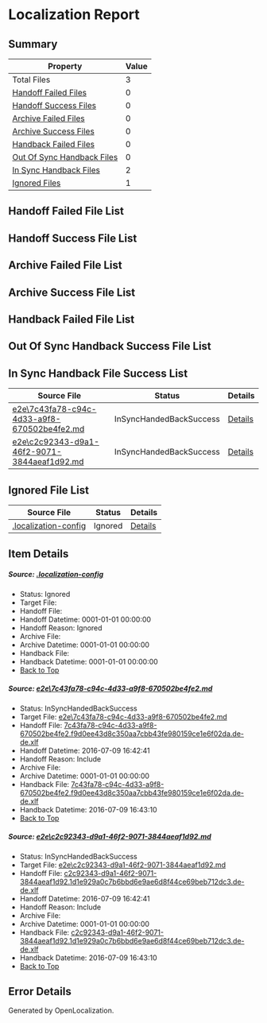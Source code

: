 # <a name='report-top'></a> Localization Report

## Summary
 Property | Value 
 -------- | ----- 
 Total Files | 3
[ Handoff Failed Files ](#handoff-failed-list)| 0
[ Handoff Success Files ](#handoff-success-list)| 0
[ Archive Failed Files ](#archive-failed-list)| 0
[ Archive Success Files ](#archive-success-list)| 0
[ Handback Failed Files ](#handback-failed-list)| 0
[ Out Of Sync Handback Files ](#outofsync-handback-success-list)| 0
[ In Sync Handback Files ](#insync-handback-success-list)| 2
[ Ignored Files ](#ignored-list)| 1

## <a name='handoff-failed-list'></a> Handoff Failed File List

## <a name='handoff-success-list'></a> Handoff Success File List

## <a name='archive-failed-list'></a> Archive Failed File List

## <a name='archive-success-list'></a> Archive Success File List

## <a name='handback-failed-list'></a> Handback Failed File List

## <a name='outofsync-handback-success-list'></a> Out Of Sync Handback Success File List

## <a name='insync-handback-success-list'></a> In Sync Handback File Success List
 Source File | Status | Details 
 ----------- | ------ | ------- 
 [e2e\7c43fa78-c94c-4d33-a9f8-670502be4fe2.md](https://github.com/OpenLocalizationTestOrg/oltest/blob/01d1aecea41716403bb56d2bce560767ae141dcb/e2e/7c43fa78-c94c-4d33-a9f8-670502be4fe2.md) | InSyncHandedBackSuccess | [Details](#9c21d2ccb13084ce929986ef5eea5982d3db962c1)
 [e2e\c2c92343-d9a1-46f2-9071-3844aeaf1d92.md](https://github.com/OpenLocalizationTestOrg/oltest/blob/01d1aecea41716403bb56d2bce560767ae141dcb/e2e/c2c92343-d9a1-46f2-9071-3844aeaf1d92.md) | InSyncHandedBackSuccess | [Details](#c312f7f43f37891008a6c630517841b4b55a034c2)

## <a name='ignored-list'></a> Ignored File List
 Source File | Status | Details 
 ----------- | ------ | ------- 
 [.localization-config](https://github.com/OpenLocalizationTestOrg/oltest/blob/01d1aecea41716403bb56d2bce560767ae141dcb/.localization-config) | Ignored | [Details](#3d4f252ac210baf56311d7e97dcc2db10974dbd20)

## Item Details
##### <a name='3d4f252ac210baf56311d7e97dcc2db10974dbd20'></a> Source: [.localization-config](https://github.com/OpenLocalizationTestOrg/oltest/blob/01d1aecea41716403bb56d2bce560767ae141dcb/.localization-config)
* Status: Ignored
* Target File: 
* Handoff File: 
* Handoff Datetime: 0001-01-01 00:00:00
* Handoff Reason: Ignored
* Archive File: 
* Archive Datetime: 0001-01-01 00:00:00
* Handback File: 
* Handback Datetime: 0001-01-01 00:00:00
* [Back to Top](#report-top)

##### <a name='9c21d2ccb13084ce929986ef5eea5982d3db962c1'></a> Source: [e2e\7c43fa78-c94c-4d33-a9f8-670502be4fe2.md](https://github.com/OpenLocalizationTestOrg/oltest/blob/01d1aecea41716403bb56d2bce560767ae141dcb/e2e/7c43fa78-c94c-4d33-a9f8-670502be4fe2.md)
* Status: InSyncHandedBackSuccess
* Target File: [e2e\7c43fa78-c94c-4d33-a9f8-670502be4fe2.md](https://github.com/OpenLocalizationTestOrg/oltest-dede-fly/blob/6e2cba35ebe8ca5706dfdd200ef8aab1167684eb/e2e/7c43fa78-c94c-4d33-a9f8-670502be4fe2.md)
* Handoff File: [7c43fa78-c94c-4d33-a9f8-670502be4fe2.f9d0ee43d8c350aa7cbb43fe980159ce1e6f02da.de-de.xlf](https://github.com/OpenLocalizationTestOrg/olhandoff-e2e/blob/babd3bd8fb7d5199a1400d8f9c132cb24fddfbdd/ol-handoff/OpenLocalizationTestOrg/oltest-dede-fly/ci/ht/7c43fa78-c94c-4d33-a9f8-670502be4fe2.f9d0ee43d8c350aa7cbb43fe980159ce1e6f02da.de-de.xlf)
* Handoff Datetime: 2016-07-09 16:42:41
* Handoff Reason: Include
* Archive File: 
* Archive Datetime: 0001-01-01 00:00:00
* Handback File: [7c43fa78-c94c-4d33-a9f8-670502be4fe2.f9d0ee43d8c350aa7cbb43fe980159ce1e6f02da.de-de.xlf](https://github.com/OpenLocalizationTestOrg/olhandback-e2e/blob/68a358038f4982444fbdcebbe550fd6c891f60c7/ol-handback/OpenLocalizationTestOrg/oltest-dede-fly/ci/ht/7c43fa78-c94c-4d33-a9f8-670502be4fe2.f9d0ee43d8c350aa7cbb43fe980159ce1e6f02da.de-de.xlf)
* Handback Datetime: 2016-07-09 16:43:10
* [Back to Top](#report-top)

##### <a name='c312f7f43f37891008a6c630517841b4b55a034c2'></a> Source: [e2e\c2c92343-d9a1-46f2-9071-3844aeaf1d92.md](https://github.com/OpenLocalizationTestOrg/oltest/blob/01d1aecea41716403bb56d2bce560767ae141dcb/e2e/c2c92343-d9a1-46f2-9071-3844aeaf1d92.md)
* Status: InSyncHandedBackSuccess
* Target File: [e2e\c2c92343-d9a1-46f2-9071-3844aeaf1d92.md](https://github.com/OpenLocalizationTestOrg/oltest-dede-fly/blob/6e2cba35ebe8ca5706dfdd200ef8aab1167684eb/e2e/c2c92343-d9a1-46f2-9071-3844aeaf1d92.md)
* Handoff File: [c2c92343-d9a1-46f2-9071-3844aeaf1d92.1d1e929a0c7b6bbd6e9ae6d8f44ce69beb712dc3.de-de.xlf](https://github.com/OpenLocalizationTestOrg/olhandoff-e2e/blob/babd3bd8fb7d5199a1400d8f9c132cb24fddfbdd/ol-handoff/OpenLocalizationTestOrg/oltest-dede-fly/ci/ht/c2c92343-d9a1-46f2-9071-3844aeaf1d92.1d1e929a0c7b6bbd6e9ae6d8f44ce69beb712dc3.de-de.xlf)
* Handoff Datetime: 2016-07-09 16:42:41
* Handoff Reason: Include
* Archive File: 
* Archive Datetime: 0001-01-01 00:00:00
* Handback File: [c2c92343-d9a1-46f2-9071-3844aeaf1d92.1d1e929a0c7b6bbd6e9ae6d8f44ce69beb712dc3.de-de.xlf](https://github.com/OpenLocalizationTestOrg/olhandback-e2e/blob/68a358038f4982444fbdcebbe550fd6c891f60c7/ol-handback/OpenLocalizationTestOrg/oltest-dede-fly/ci/ht/c2c92343-d9a1-46f2-9071-3844aeaf1d92.1d1e929a0c7b6bbd6e9ae6d8f44ce69beb712dc3.de-de.xlf)
* Handback Datetime: 2016-07-09 16:43:10
* [Back to Top](#report-top)


## Error Details

Generated by OpenLocalization.
